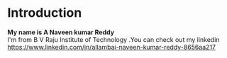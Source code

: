 # Introduction
**My name is A Naveen kumar Reddy**  
I'm from B V Raju Institute of Technology .You can check out my linkedin https://www.linkedin.com/in/allambai-naveen-kumar-reddy-8656aa217 

